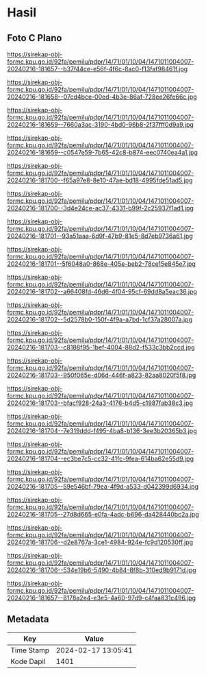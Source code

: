 # Hasil

## Foto C Plano

https://sirekap-obj-formc.kpu.go.id/92fa/pemilu/pdpr/14/71/01/10/04/1471011004007-20240216-181657--b37f44ce-e56f-4f6c-8ac0-f13faf98461f.jpg

https://sirekap-obj-formc.kpu.go.id/92fa/pemilu/pdpr/14/71/01/10/04/1471011004007-20240216-181658--07cd4bce-00ed-4b3e-86af-728ee26fe66c.jpg

https://sirekap-obj-formc.kpu.go.id/92fa/pemilu/pdpr/14/71/01/10/04/1471011004007-20240216-181659--7660a3ac-3190-4bd0-96b8-2f37fff0d9a9.jpg

https://sirekap-obj-formc.kpu.go.id/92fa/pemilu/pdpr/14/71/01/10/04/1471011004007-20240216-181659--c0547e59-7b65-42c8-b874-eec0740ea4a1.jpg

https://sirekap-obj-formc.kpu.go.id/92fa/pemilu/pdpr/14/71/01/10/04/1471011004007-20240216-181700--f65a97e8-8e10-47ae-bd18-4995fde51ad5.jpg

https://sirekap-obj-formc.kpu.go.id/92fa/pemilu/pdpr/14/71/01/10/04/1471011004007-20240216-181700--3d4e24ce-ac37-4331-b99f-2c25937f1ad1.jpg

https://sirekap-obj-formc.kpu.go.id/92fa/pemilu/pdpr/14/71/01/10/04/1471011004007-20240216-181701--93a51aaa-6d9f-47b9-81e5-8d7eb9736a61.jpg

https://sirekap-obj-formc.kpu.go.id/92fa/pemilu/pdpr/14/71/01/10/04/1471011004007-20240216-181701--5f6048a0-868e-405e-beb2-78ce15e845e7.jpg

https://sirekap-obj-formc.kpu.go.id/92fa/pemilu/pdpr/14/71/01/10/04/1471011004007-20240216-181702--a66408fd-46d6-4f04-95cf-69dd8a5eac36.jpg

https://sirekap-obj-formc.kpu.go.id/92fa/pemilu/pdpr/14/71/01/10/04/1471011004007-20240216-181702--5d2578b0-150f-4f9a-a7bd-1cf37a28007a.jpg

https://sirekap-obj-formc.kpu.go.id/92fa/pemilu/pdpr/14/71/01/10/04/1471011004007-20240216-181703--c8188f95-1bef-4004-88d2-f533c3bb2ccd.jpg

https://sirekap-obj-formc.kpu.go.id/92fa/pemilu/pdpr/14/71/01/10/04/1471011004007-20240216-181703--950f065e-d06d-446f-a823-82aa8020f5f8.jpg

https://sirekap-obj-formc.kpu.go.id/92fa/pemilu/pdpr/14/71/01/10/04/1471011004007-20240216-181703--bfacf928-24a3-4176-b4d5-c1987fab38c3.jpg

https://sirekap-obj-formc.kpu.go.id/92fa/pemilu/pdpr/14/71/01/10/04/1471011004007-20240216-181704--7e319ddd-f495-4ba8-b136-3ee3b20365b3.jpg

https://sirekap-obj-formc.kpu.go.id/92fa/pemilu/pdpr/14/71/01/10/04/1471011004007-20240216-181704--ec3be7c5-cc32-41fc-9fea-614ba62e55d9.jpg

https://sirekap-obj-formc.kpu.go.id/92fa/pemilu/pdpr/14/71/01/10/04/1471011004007-20240216-181705--59e546bf-79ea-4f9d-a533-d042399d6934.jpg

https://sirekap-obj-formc.kpu.go.id/92fa/pemilu/pdpr/14/71/01/10/04/1471011004007-20240216-181705--27d8d665-e0fa-4adc-b696-da428440bc2a.jpg

https://sirekap-obj-formc.kpu.go.id/92fa/pemilu/pdpr/14/71/01/10/04/1471011004007-20240216-181706--d2e8767a-3ce1-4984-924e-fc9d120530ff.jpg

https://sirekap-obj-formc.kpu.go.id/92fa/pemilu/pdpr/14/71/01/10/04/1471011004007-20240216-181706--534e19b6-5490-4b84-8f8b-310ed9b9171d.jpg

https://sirekap-obj-formc.kpu.go.id/92fa/pemilu/pdpr/14/71/01/10/04/1471011004007-20240216-181657--8178a2e4-e3e5-4a60-97d9-c4faa831c496.jpg


## Metadata

| Key        | Value               |
| ---------- | ------------------- |
| Time Stamp | 2024-02-17 13:05:41 |
| Kode Dapil | 1401                |



